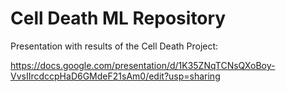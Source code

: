 # Cell Death ML Repository

Presentation with results of the Cell Death Project:

https://docs.google.com/presentation/d/1K35ZNqTCNsQXoBoy-VvsIIrcdccpHaD6GMdeF21sAm0/edit?usp=sharing
